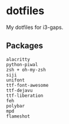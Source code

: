 # dotfiles
My dotfiles for i3-gaps.

## Packages
```
alacritty
python-piwal
zsh + oh-my-zsh
siji
unifont
ttf-font-awesome
ttf-dejavu
ttf-liberation
feh
polybar
mpd
flameshot
```
